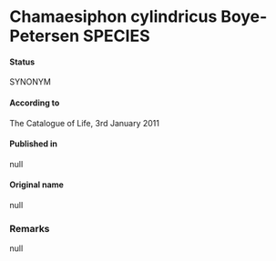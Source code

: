 # Chamaesiphon cylindricus Boye-Petersen SPECIES

#### Status
SYNONYM

#### According to
The Catalogue of Life, 3rd January 2011

#### Published in
null

#### Original name
null

### Remarks
null